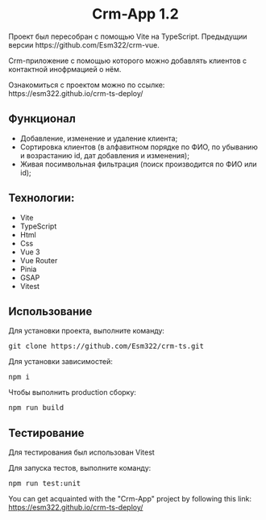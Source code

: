 <h1 align="center">Crm-App 1.2</h1>
Проект был пересобран с помощью Vite на TypeScript. Предыдущии версии https://github.com/Esm322/crm-vue.
<p>Crm-приложение с помощью которого можно добавлять клиентов с контактной инофрмацией о нём.</p>
<p>Ознакомиться с проектом можно по ссылке: https://esm322.github.io/crm-ts-deploy/</p>
<h2>Функционал</h2>
<ul>
  <li>Добавление, изменение и удаление клиента;</li>
  <li>Сортировка клиентов (в алфавитном порядке по ФИО, по убыванию и возрастанию id, дат добавления и изменения);</li>
  <li>Живая посимвольная фильтрация (поиск производится по ФИО или id);</li>
</ul>
<h2>Технологии:</h2>
<ul>
  <li>Vite</li>
  <li>TypeScript</li>
  <li>Html</li>
  <li>Css</li>
  <li>Vue 3</li>
  <li>Vue Router</li>
  <li>Pinia</li>
  <li>GSAP</li>
  <li>Vitest</li>
</ul>
<h2>Использование</h2>
Для установки проекта, выполните команду:
<pre>git clone https://github.com/Esm322/crm-ts.git</pre>
Для установки зависимостей:
<pre>npm i</pre>
Чтобы выполнить production сборку:
<pre>npm run build</pre>
<h2>Тестирование</h2>
Для тестирования был использован Vitest
<p>Для запуска тестов, выполните команду:</p>
<pre>npm run test:unit</pre>

You can get acquainted with the "Crm-App" project by following this link: https://esm322.github.io/crm-ts-deploy/
